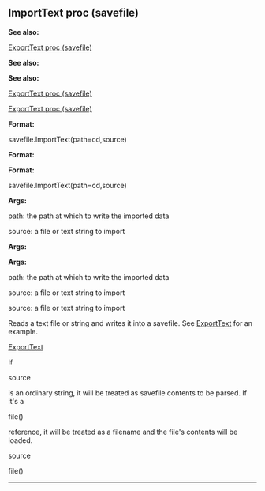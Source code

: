 

 ImportText proc (savefile)
----------------------------




**See also:** 


[ExportText proc (savefile)](#/savefile/proc/ExportText) 



**See also:** 

**See also:**

[ExportText proc (savefile)](#/savefile/proc/ExportText) 

[ExportText proc (savefile)](#/savefile/proc/ExportText)


**Format:** 


 savefile.ImportText(path=cd,source)
 


**Format:** 

**Format:**

 savefile.ImportText(path=cd,source)



**Args:** 


 path: the path at which to write the imported data
 
 source: a file or text string to import
 



**Args:** 

**Args:**

 path: the path at which to write the imported data
 
 source: a file or text string to import
 


 source: a file or text string to import


 Reads a text file or string and writes it into a savefile. See
 [ExportText](#/savefile/proc/ExportText) 
 for an example.



[ExportText](#/savefile/proc/ExportText)

 If
 
 source
 
 is an ordinary string, it will be treated as savefile
contents to be parsed. If it's a
 
 file()
 
 reference, it will be
treated as a filename and the file's contents will be loaded.




 source


 file()



---


